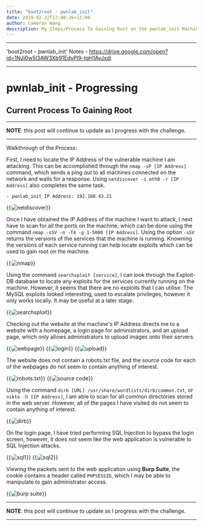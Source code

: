 ```yaml
---
title: "boot2root - pwnlab_init"
date: 2019-02-22T17:48:26+11:00
author: Cameron Wang
description: My Steps/Process To Gaining Root on the pwnlab_init Machine 
---
```

---

'boot2root - pwnlab_init' Notes - https://drive.google.com/open?id=1NJi0w5l3AW3Xb91EdvPl9-tgH1AyJxdi

---
# pwnlab_init - Progressing
## Current Process To Gaining Root

---

**NOTE**: this post will continue to update as I progress with the challenge.

---

Walkthrough of the Process:

First, I need to locate the IP Address of the vulnerable machine I am attacking. This can be accomplished through the `nmap -sP [IP Address]` command, which sends a ping out to all machines connected on the network
and waits for a response. Using `netdiscover -i eth0 -r [IP Address]` also completes the same task.

	- pwnlab_init IP Address: 192.168.43.21
	
{{<image src="/img/pwnlab_netdiscover.PNG" alt="netdiscover" position="center" style="border-radius: 8px;">}}
	
Once I have obtained the IP Address of the machine I want to attack, I next have to scan for all the ports on the machine, which can be done using the command `nmap -sSV -n -T4 -p 1-5000 [IP Address]`.
Using the option `-sSV` returns the versions of the services that the machine is running. Knowning the versions of each service running can help locate exploits which can be used to gain root on the machine.

{{<image src="/img/pwnlab_nmap.PNG" alt="nmap" position="center" style="border-radius: 8px;">}}

Using the command `searchsploit [service]`, I can look through the Exploit-DB database to locate any exploits for the services currently running on the machine. However, it seems that there are no exploits that I
can utilise. The MySQL exploits looked interesting, used to escalate privileges, however it only works locally. It may be useful at a later stage.

{{<image src="/img/pwnlab_searchsploit.PNG" alt="searchsploit" position="center" style="border-radius: 8px;">}}

Checking out the website at the machine's IP Address directs me to a website with a homepage, a login page for administrators, and an upload page, which only allows administrators to upload images onto their
servers.

{{<image src="/img/pwnlab_website.PNG" alt="webpage" position="center" style="border-radius: 8px;">}}
{{<image src="/img/pwnlab_login.PNG" alt="login" position="center" style="border-radius: 8px;">}}
{{<image src="/img/pwnlab_upload.PNG" alt="upload" position="center" style="border-radius: 8px;">}}

The website does not contain a robots.txt file, and the source code for each of the webpages do not seem to contain anything of interest.

{{<image src="/img/robots.PNG" alt="robots.txt" position="center" style="border-radius: 8px;">}}
{{<image src="/img/source.PNG" alt="source code" position="center" style="border-radius: 8px;">}}

Using the command `dirb [URL] /usr/share/wordlists/dirb/common.txt`, or `nikto -h [IP Address]`, I am able to scan for all common directories stored in the web server. However, all of the pages I have visited do
not seem to contain anything of interest.

{{<image src="/img/dirb.PNG" alt="dirb" position="center" style="border-radius: 8px;">}}

On the login page, I have tried performing SQL Injection to bypass the login screen, however, it does not seem like the web application is vulnerable to SQL Injection attacks.

{{<image src="/img/sql1.PNG" alt="sql1" position="center" style="border-radius: 8px;">}}
{{<image src="/img/sql2.PNG" alt="sql2" position="center" style="border-radius: 8px;">}}

Viewing the packets sent to the web application using **Burp Suite**, the cookie contains a header called `PHPSESSID`, which I may be able to manipulate to gain administrator access.

{{<image src="/img/burp.PNG" alt="burp suite" position="center" style="border-radius: 8px;">}}

---

**NOTE**: this post will continue to update as I progress with the challenge.

---
